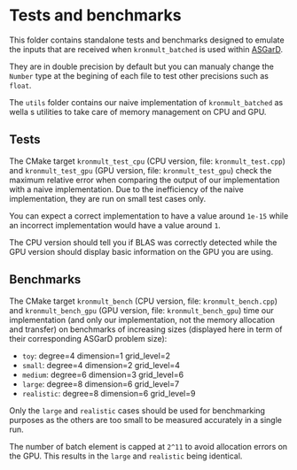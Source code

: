 # Tests and benchmarks

This folder contains standalone tests and benchmarks designed to emulate the inputs that are received when `kronmult_batched` is used within [ASGarD](https://github.com/project-asgard/asgard).

They are in double precision by default but you can manualy change the `Number` type at the begining of each file to test other precisions such as `float`.

The `utils` folder contains our naive implementation of `kronmult_batched` as wella s utilities to take care of memory management on CPU and GPU.

## Tests

The CMake target `kronmult_test_cpu` (CPU version, file: `kronmult_test.cpp`) and `kronmult_test_gpu` (GPU version, file: `kronmult_test_gpu`) 
check the maximum relative error when comparing the output of our implementation with a naive implementation.
Due to the inefficiency of the naive implementation, they are run on small test cases only.

You can expect a correct implementation to have a value around `1e-15` while an incorrect implementation would have a value around `1`.

The CPU version should tell you if BLAS was correctly detected 
while the GPU version should display basic information on the GPU you are using.

## Benchmarks

The CMake target `kronmult_bench` (CPU version, file: `kronmult_bench.cpp`) and `kronmult_bench_gpu` (GPU version, file: `kronmult_bench_gpu`) 
time our implementation (and only our implementation, not the memory allocation and transfer) on benchmarks of increasing sizes
(displayed here in term of their corresponding ASGarD problem size):

- `toy`: degree=4 dimension=1 grid_level=2
- `small`: degree=4 dimension=2 grid_level=4
- `medium`: degree=6 dimension=3 grid_level=6
- `large`: degree=8 dimension=6 grid_level=7
- `realistic`: degree=8 dimension=6 grid_level=9

Only the `large` and `realistic` cases should be used for benchmarking purposes as the others are too small to be measured accurately in a single run.

The number of batch element is capped at `2^11` to avoid allocation errors on the GPU.
This results in the `large` and `realistic` being identical.
